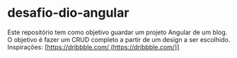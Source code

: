 # desafio-dio-angular
Este repositório tem como objetivo guardar um projeto Angular de um blog. O objetivo é fazer um CRUD completo a partir de um design a ser escolhido. Inspirações: [[https://dribbble.com/ (https://dribbble.com/)]
](https://dribbble.com/)
